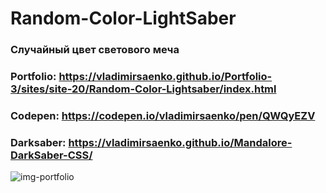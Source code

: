 # Random-Color-LightSaber

### Случайный цвет светового меча 

### Portfolio: https://vladimirsaenko.github.io/Portfolio-3/sites/site-20/Random-Color-Lightsaber/index.html

### Codepen: https://codepen.io/vladimirsaenko/pen/QWQyEZV

### Darksaber: https://vladimirsaenko.github.io/Mandalore-DarkSaber-CSS/

![img-portfolio](https://user-images.githubusercontent.com/56477695/138551565-0308fbe2-9603-411f-8d52-dedf2fff8d58.jpg)
